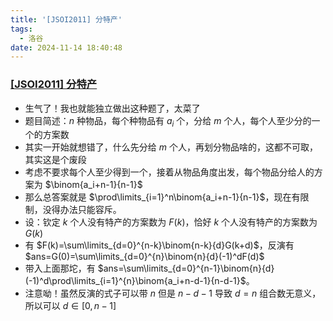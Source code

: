 ```yaml
---
title: '[JSOI2011] 分特产'
tags:
  - 洛谷
date: 2024-11-14 18:40:48
---
```

### [[JSOI2011] 分特产](https://www.luogu.com.cn/problem/P5505)

- 生气了！我也就能独立做出这种题了，太菜了
- 题目简述：$n$ 种物品，每个种物品有 $a_i$ 个，分给 $m$ 个人，每个人至少分的一个的方案数
- 其实一开始就想错了，什么先分给 $m$ 个人，再划分物品啥的，这都不可取，其实这是个废段
- 考虑不要求每个人至少得到一个，接着从物品角度出发，每个物品分给人的方案为 $\binom{a_i+n-1}{n-1}$
- 那么总答案就是 $\prod\limits_{i=1}^n\binom{a_i+n-1}{n-1}$，现在有限制，没得办法只能容斥。
- 设：钦定 $k$ 个人没有特产的方案数为 $F(k)$，恰好 $k$ 个人没有特产的方案数为 $G(k)$
- 有 $F(k)=\sum\limits_{d=0}^{n-k}\binom{n-k}{d}G(k+d)$，反演有 $ans=G(0)=\sum\limits_{d=0}^{n}\binom{n}{d}(-1)^dF(d)$
- 带入上面那坨，有 $ans=\sum\limits_{d=0}^{n-1}\binom{n}{d}(-1)^d\prod\limits_{i=1}^{n}\binom{a_i+n-d-1}{n-d-1}$。
- 注意呦！虽然反演的式子可以带 $n$ 但是 $n-d-1$ 导致 $d=n$ 组合数无意义，所以可以 $d\in[0,n-1]$